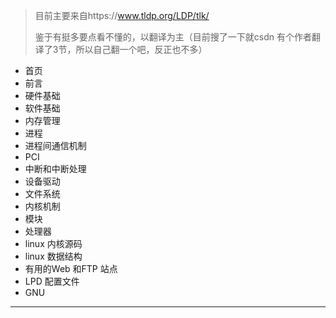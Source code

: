 > 目前主要来自https://www.tldp.org/LDP/tlk/  
>
> 鉴于有挺多要点看不懂的，以翻译为主（目前搜了一下就csdn 有个作者翻译了3节，所以自己翻一个吧，反正也不多）



- 首页
- 前言
- 硬件基础
- 软件基础
- 内存管理 
- 进程
- 进程间通信机制
- PCI
- 中断和中断处理
- 设备驱动
- 文件系统
- 内核机制
- 模块
- 处理器
- linux 内核源码
- linux 数据结构
- 有用的Web 和FTP 站点
- LPD 配置文件
- GNU 



---

